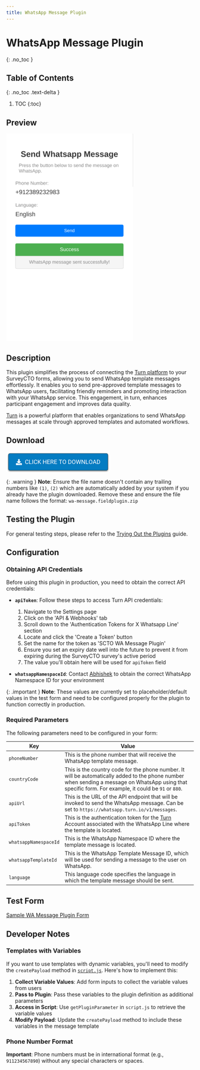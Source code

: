 ```yaml
---
title: WhatsApp Message Plugin
---
```

# WhatsApp Message Plugin
{: .no_toc }

## Table of Contents
{: .no_toc .text-delta }

1. TOC
{:toc}

## Preview
![](extras/plugin-preview.png)

## Description

This plugin simplifies the process of connecting the [Turn platform](https://www.turn.io/) to your SurveyCTO forms, allowing you to send WhatsApp template messages effortlessly. It enables you to send pre-approved template messages to WhatsApp users, facilitating friendly reminders and promoting interaction with your WhatsApp service. This engagement, in turn, enhances participant engagement and improves data quality.

[Turn](https://www.turn.io/) is a powerful platform that enables organizations to send WhatsApp messages at scale through approved templates and automated workflows.

## Download

[![Download now](../../assets/images/download-button.png)](https://github.com/NooraHealth/wa-message-scto-plugin/raw/main/wa-message.fieldplugin.zip)

{: .warning }
**Note**: Ensure the file name doesn't contain any trailing numbers like `(1)`, `(2)` which are automatically added by your system if you already have the plugin downloaded. Remove these and ensure the file name follows the format: `wa-message.fieldplugin.zip`

## Testing the Plugin

For general testing steps, please refer to the [Trying Out the Plugins](../trying-out-plugins.md) guide.

## Configuration

### Obtaining API Credentials

Before using this plugin in production, you need to obtain the correct API credentials:

- **`apiToken`**: Follow these steps to access Turn API credentials:
  1. Navigate to the Settings page
  2. Click on the 'API & Webhooks' tab
  3. Scroll down to the 'Authentication Tokens for X Whatsapp Line' section
  4. Locate and click the 'Create a Token' button
  5. Set the name for the token as 'SCTO WA Message Plugin'
  6. Ensure you set an expiry date well into the future to prevent it from expiring during the SurveyCTO survey's active period
  7. The value you'll obtain here will be used for `apiToken` field

- **`whatsappNamespaceId`**: Contact [Abhishek](https://github.com/abhishek-compro) to obtain the correct WhatsApp Namespace ID for your environment

{: .important }
**Note**: These values are currently set to placeholder/default values in the test form and need to be configured properly for the plugin to function correctly in production.

### Required Parameters

The following parameters need to be configured in your form:

| Key                   | Value                                                                                                                                                                                                  |
| --------------------- | ------------------------------------------------------------------------------------------------------------------------------------------------------------------------------------------------------ |
| `phoneNumber`         | This is the phone number that will receive the WhatsApp template message.                                                                                                                              |
| `countryCode`         | This is the country code for the phone number. It will be automatically added to the phone number when sending a message on WhatsApp using that specific form. For example, it could be `91` or `880`. |
| `apiUrl`              | This is the URL of the API endpoint that will be invoked to send the WhatsApp message. Can be set to `https://whatsapp.turn.io/v1/messages`.                                                                                                                 |
| `apiToken`            | This is the authentication token for the [Turn](https://www.turn.io/) Account associated with the WhatsApp Line where the template is located.                                                         |
| `whatsappNamespaceId` | This is the WhatsApp Namespace ID where the template message is located.                                                                                                                               |
| `whatsappTemplateId`  | This is the WhatsApp Template Message ID, which will be used for sending a message to the user on WhatsApp.                                                                                            |
| `language`            | This language code specifies the language in which the template message should be sent.                                                                                                                |

## Test Form
[Sample WA Message Plugin Form](./extras/test-form/wa-message-plugin-demo.xlsx)

## Developer Notes

### Templates with Variables

If you want to use templates with dynamic variables, you'll need to modify the `createPayload` method in [`script.js`](./source/script.js). Here's how to implement this:

1. **Collect Variable Values**: Add form inputs to collect the variable values from users
2. **Pass to Plugin**: Pass these variables to the plugin definition as additional parameters
3. **Access in Script**: Use `getPluginParameter` in `script.js` to retrieve the variable values
4. **Modify Payload**: Update the `createPayload` method to include these variables in the message template

### Phone Number Format

**Important**: Phone numbers must be in international format (e.g., `911234567890`) without any special characters or spaces.
